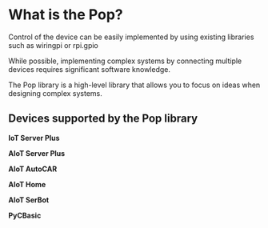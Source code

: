 # What is the Pop?

Control of the device can be easily implemented by using existing libraries such as wiringpi or rpi.gpio

While possible, implementing complex systems by connecting multiple devices requires significant software knowledge.

The Pop library is a high-level library that allows you to focus on ideas when designing complex systems.

## Devices supported by the Pop library

<span class="title_accent">**IoT Server Plus**</span>

<span class="title_accent">**AIoT Server Plus**</span>

<span class="title_accent">**AIoT AutoCAR**</span>

<span class="title_accent">**AIoT Home**</span>

<span class="title_accent">**AIoT SerBot**</span>

<span class="title_accent">**PyCBasic**</span>
